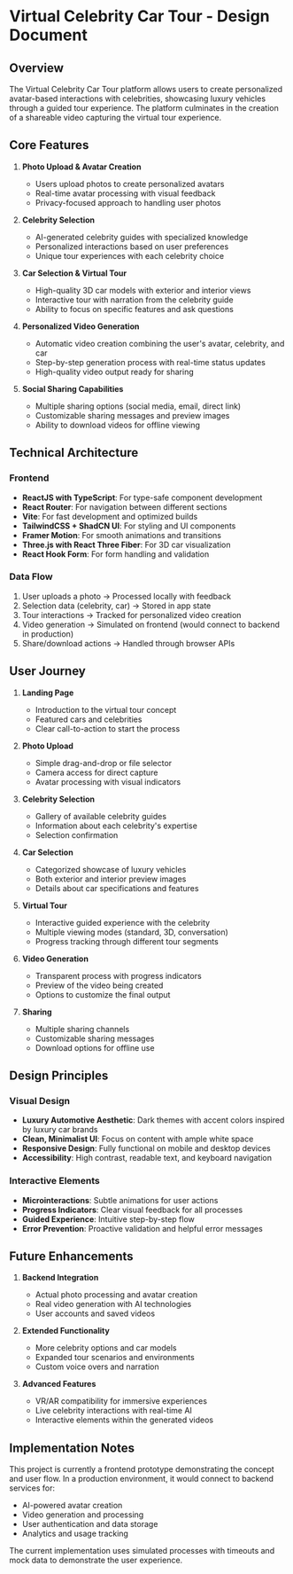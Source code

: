# Virtual Celebrity Car Tour - Design Document

## Overview

The Virtual Celebrity Car Tour platform allows users to create personalized avatar-based interactions with celebrities, showcasing luxury vehicles through a guided tour experience. The platform culminates in the creation of a shareable video capturing the virtual tour experience.

## Core Features

1. **Photo Upload & Avatar Creation**
   - Users upload photos to create personalized avatars
   - Real-time avatar processing with visual feedback
   - Privacy-focused approach to handling user photos

2. **Celebrity Selection**
   - AI-generated celebrity guides with specialized knowledge
   - Personalized interactions based on user preferences
   - Unique tour experiences with each celebrity choice

3. **Car Selection & Virtual Tour**
   - High-quality 3D car models with exterior and interior views
   - Interactive tour with narration from the celebrity guide
   - Ability to focus on specific features and ask questions

4. **Personalized Video Generation**
   - Automatic video creation combining the user's avatar, celebrity, and car
   - Step-by-step generation process with real-time status updates
   - High-quality video output ready for sharing

5. **Social Sharing Capabilities**
   - Multiple sharing options (social media, email, direct link)
   - Customizable sharing messages and preview images
   - Ability to download videos for offline viewing

## Technical Architecture

### Frontend

- **ReactJS with TypeScript**: For type-safe component development
- **React Router**: For navigation between different sections
- **Vite**: For fast development and optimized builds
- **TailwindCSS + ShadCN UI**: For styling and UI components
- **Framer Motion**: For smooth animations and transitions
- **Three.js with React Three Fiber**: For 3D car visualization
- **React Hook Form**: For form handling and validation

### Data Flow

1. User uploads a photo → Processed locally with feedback
2. Selection data (celebrity, car) → Stored in app state
3. Tour interactions → Tracked for personalized video creation
4. Video generation → Simulated on frontend (would connect to backend in production)
5. Share/download actions → Handled through browser APIs

## User Journey

1. **Landing Page**
   - Introduction to the virtual tour concept
   - Featured cars and celebrities
   - Clear call-to-action to start the process

2. **Photo Upload**
   - Simple drag-and-drop or file selector
   - Camera access for direct capture
   - Avatar processing with visual indicators

3. **Celebrity Selection**
   - Gallery of available celebrity guides
   - Information about each celebrity's expertise
   - Selection confirmation

4. **Car Selection**
   - Categorized showcase of luxury vehicles
   - Both exterior and interior preview images
   - Details about car specifications and features

5. **Virtual Tour**
   - Interactive guided experience with the celebrity
   - Multiple viewing modes (standard, 3D, conversation)
   - Progress tracking through different tour segments

6. **Video Generation**
   - Transparent process with progress indicators
   - Preview of the video being created
   - Options to customize the final output

7. **Sharing**
   - Multiple sharing channels
   - Customizable sharing messages
   - Download options for offline use

## Design Principles

### Visual Design
- **Luxury Automotive Aesthetic**: Dark themes with accent colors inspired by luxury car brands
- **Clean, Minimalist UI**: Focus on content with ample white space
- **Responsive Design**: Fully functional on mobile and desktop devices
- **Accessibility**: High contrast, readable text, and keyboard navigation

### Interactive Elements
- **Microinteractions**: Subtle animations for user actions
- **Progress Indicators**: Clear visual feedback for all processes
- **Guided Experience**: Intuitive step-by-step flow
- **Error Prevention**: Proactive validation and helpful error messages

## Future Enhancements

1. **Backend Integration**
   - Actual photo processing and avatar creation
   - Real video generation with AI technologies
   - User accounts and saved videos

2. **Extended Functionality**
   - More celebrity options and car models
   - Expanded tour scenarios and environments
   - Custom voice overs and narration

3. **Advanced Features**
   - VR/AR compatibility for immersive experiences
   - Live celebrity interactions with real-time AI
   - Interactive elements within the generated videos

## Implementation Notes

This project is currently a frontend prototype demonstrating the concept and user flow. In a production environment, it would connect to backend services for:

- AI-powered avatar creation
- Video generation and processing
- User authentication and data storage
- Analytics and usage tracking

The current implementation uses simulated processes with timeouts and mock data to demonstrate the user experience.